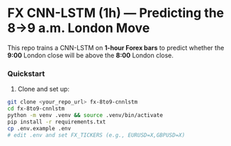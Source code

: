 # FX CNN-LSTM (1h) — Predicting the 8→9 a.m. London Move

This repo trains a CNN-LSTM on **1-hour Forex bars** to predict whether the **9:00** London close will be above the **8:00** London close.

### Quickstart

1) Clone and set up:
```bash
git clone <your_repo_url> fx-8to9-cnnlstm
cd fx-8to9-cnnlstm
python -m venv .venv && source .venv/bin/activate
pip install -r requirements.txt
cp .env.example .env
# edit .env and set FX_TICKERS (e.g., EURUSD=X,GBPUSD=X)
